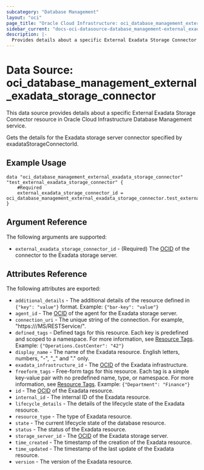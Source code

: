 ```yaml
---
subcategory: "Database Management"
layout: "oci"
page_title: "Oracle Cloud Infrastructure: oci_database_management_external_exadata_storage_connector"
sidebar_current: "docs-oci-datasource-database_management-external_exadata_storage_connector"
description: |-
  Provides details about a specific External Exadata Storage Connector in Oracle Cloud Infrastructure Database Management service
---
```


# Data Source: oci_database_management_external_exadata_storage_connector
This data source provides details about a specific External Exadata Storage Connector resource in Oracle Cloud Infrastructure Database Management service.

Gets the details for the Exadata storage server connector specified by exadataStorageConnectorId.


## Example Usage

```hcl
data "oci_database_management_external_exadata_storage_connector" "test_external_exadata_storage_connector" {
	#Required
	external_exadata_storage_connector_id = oci_database_management_external_exadata_storage_connector.test_external_exadata_storage_connector.id
}
```

## Argument Reference

The following arguments are supported:

* `external_exadata_storage_connector_id` - (Required) The [OCID](https://docs.cloud.oracle.com/iaas/Content/General/Concepts/identifiers.htm) of the connector to the Exadata storage server.


## Attributes Reference

The following attributes are exported:

* `additional_details` - The additional details of the resource defined in `{"key": "value"}` format. Example: `{"bar-key": "value"}` 
* `agent_id` - The [OCID](https://docs.cloud.oracle.com/iaas/Content/General/Concepts/identifiers.htm) of the agent for the Exadata storage server.
* `connection_uri` - The unique string of the connection. For example, "https://<storage-server-name>/MS/RESTService/".
* `defined_tags` - Defined tags for this resource. Each key is predefined and scoped to a namespace. For more information, see [Resource Tags](https://docs.cloud.oracle.com/iaas/Content/General/Concepts/resourcetags.htm). Example: `{"Operations.CostCenter": "42"}` 
* `display_name` - The name of the Exadata resource. English letters, numbers, "-", "_" and "." only.
* `exadata_infrastructure_id` - The [OCID](https://docs.cloud.oracle.com/iaas/Content/General/Concepts/identifiers.htm) of the Exadata infrastructure.
* `freeform_tags` - Free-form tags for this resource. Each tag is a simple key-value pair with no predefined name, type, or namespace. For more information, see [Resource Tags](https://docs.cloud.oracle.com/iaas/Content/General/Concepts/resourcetags.htm). Example: `{"Department": "Finance"}` 
* `id` - The [OCID](https://docs.cloud.oracle.com/iaas/Content/General/Concepts/identifiers.htm) of the Exadata resource.
* `internal_id` - The internal ID of the Exadata resource.
* `lifecycle_details` - The details of the lifecycle state of the Exadata resource.
* `resource_type` - The type of Exadata resource.
* `state` - The current lifecycle state of the database resource.
* `status` - The status of the Exadata resource.
* `storage_server_id` - The [OCID](https://docs.cloud.oracle.com/iaas/Content/General/Concepts/identifiers.htm) of the Exadata storage server.
* `time_created` - The timestamp of the creation of the Exadata resource.
* `time_updated` - The timestamp of the last update of the Exadata resource.
* `version` - The version of the Exadata resource.

